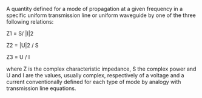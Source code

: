 A quantity defined for a mode of propagation at a given frequency in a specific uniform transmission line or uniform waveguide by one of the three following relations:

Z1 = S/ |I|2

Z2 = |U|2 / S

Z3 = U / I

where Z is the complex characteristic impedance, S the complex power and U and I are the values, usually complex, respectively of a voltage and a current conventionally defined for each type of mode by analogy with transmission line equations.
